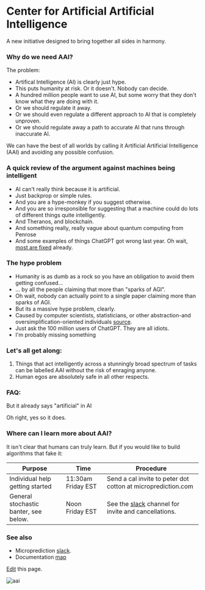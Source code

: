 # Center for Artificial Artificial Intelligence 

A new initiative designed to bring together all sides in harmony. 

### Why do we need AAI? 
The problem:

- Artifical Intelligence (AI) is clearly just hype. 
- This puts humanity at risk. Or it doesn't. Nobody can decide. 
- A hundred million people want to use AI, but some worry that they don't know what they are doing with it. 
- Or we should regulate it away.
- Or we should even regulate a different approach to AI that is completely unproven. 
- Or we should regulate away a path to accurate AI that runs through inaccurate AI. 

We can have the best of all worlds by calling it Artificial Artificial Intelligence (AAI) and avoiding any possible confusion. 

### A quick review of the argument against machines being intelligent

- AI can't really think because it is artificial. 
- Just backprop or simple rules.
- And you are a hype-monkey if you suggest otherwise. 
- And you are so irresponsible for suggesting that a machine could do lots of different things quite intelligently.
- And Theranos, and blockchain.   
- And something really, really vague about quantum computing from Penrose
- And some examples of things ChatGPT got wrong last year. Oh wait, [most are fixed](https://microprediction.medium.com/remind-me-again-why-large-language-models-cant-think-acab12da63de) already.   

### The hype problem

- Humanity is as dumb as a rock so you have an obligation to avoid them getting confused...
- ... by all the people claiming that more than "sparks of AGI".
- Oh wait, nobody can actually point to a single paper claiming more than sparks of AGI.
- But its a massive hype problem, clearly. 
- Caused by computer scientists, statisticians, or other abstraction-and oversimplification-oriented individuals [source](https://www.linkedin.com/feed/update/urn:li:activity:7056580712321216512?commentUrn=urn%3Ali%3Acomment%3A%28activity%3A7056580712321216512%2C7056590319382884352%29&replyUrn=urn%3Ali%3Acomment%3A%28activity%3A7056580712321216512%2C7056638793025495041%29&dashCommentUrn=urn%3Ali%3Afsd_comment%3A%287056590319382884352%2Curn%3Ali%3Aactivity%3A7056580712321216512%29&dashReplyUrn=urn%3Ali%3Afsd_comment%3A%287056638793025495041%2Curn%3Ali%3Aactivity%3A7056580712321216512%29).
- Just ask the 100 million users of ChatGPT. They are all idiots.  
- I'm probably missing something

### Let's all get along: 

1. Things that act intelligently across a stunningly broad spectrum of tasks can be labelled AAI without the risk of enraging anyone. 
2. Human egos are absolutely safe in all other respects. 


### FAQ:

But it already says "artificial" in AI

Oh right, yes so it does. 


### Where can I learn more about AAI? 

It isn't clear that humans can truly learn. But if you would like to build algorithms that fake it:

 | Purpose                                                   | Time                | Procedure                                                    |
 |-----------------------------------------------------------|---------------------|--------------------------------------------------------------|
 | Individual help getting started                           |  11:30am Friday EST | Send a cal invite to peter dot cotton at microprediction.com |
 | General stochastic banter, see below.                     |  Noon Friday EST    | See the [slack](https://microprediction.github.io/microprediction/slack.html) channel for invite and cancellations.                                              |
 

### See also 

 - Microprediction [slack](https://microprediction.github.io/microprediction/slack.html). 
 - Documentation [map](https://microprediction.github.io/microprediction/map.html)

[Edit](https://github.com/microprediction/microprediction/blob/master/docs/aai.md) this page. 
    

![aai](https://github.com/microprediction/microprediction/blob/master/docs/assets/images/aai.png)

